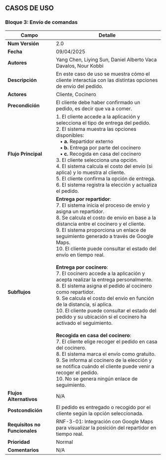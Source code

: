 ## CASOS DE USO  

### Bloque 3: Envío de comandas  

| Campo                     | Detalle                                                                 |
|---------------------------|-------------------------------------------------------------------------|
| **Num Versión**           | 2.0                                                                     |
| **Fecha**                 | 09/04/2025                                                              |
| **Autores**               | Yang Chen, Liying Sun, Daniel Alberto Vaca Davalos, Nour Kobbi          |
| **Descripción**           | En este caso de uso se muestra cómo el cliente interactúa con las distintas opciones de envío del pedido. |
| **Actores**               | Cliente, Cocinero                                                       |
| **Precondición**          | El cliente debe haber confirmado un pedido, es decir que va a comer.     |
| **Flujo Principal**       | 1. El cliente accede a la aplicación y selecciona el tipo de entrega del pedido.<br>2. El sistema muestra las opciones disponibles:<br>   • **a.** Repartidor externo<br>   • **b.** Entrega por parte del cocinero<br>   • **c.** Recogida en casa del cocinero<br>3. El cliente selecciona una opción.<br>4. El sistema calcula el costo del envío (si aplica) y lo muestra al cliente.<br>5. El cliente confirma la opción de entrega.<br>6. El sistema registra la elección y actualiza el pedido. |
| **Subflujos**             | **Entrega por repartidor**:<br>7. El sistema inicia el proceso de envío y asigna un repartidor.<br>8. Se calcula el costo de envío en base a la distancia entre el cocinero y el cliente.<br>9. El sistema proporciona un enlace de seguimiento generado a través de Google Maps.<br>10. El cliente puede consultar el estado del envío en tiempo real.<br><br>**Entrega por cocinero**:<br>7. El cocinero accede a la aplicación y acepta realizar la entrega personalmente.<br>8. El sistema asigna el pedido al cocinero como repartidor.<br>9. Se calcula el costo del envío en función de la distancia, si aplica.<br>10. El cliente puede consultar el estado del pedido y su ubicación si el cocinero ha activado el seguimiento.<br><br>**Recogida en casa del cocinero**:<br>7. El cliente elige recoger el pedido en casa del cocinero.<br>8. El sistema marca el envío como gratuito.<br>9. Se informa al cocinero de la elección y se notifica cuándo el cliente puede venir a recoger el pedido.<br>10. No se genera ningún enlace de seguimiento. |
| **Flujos Alternativos**   | N/A                                                                     |
| **Postcondición**         | El pedido es entregado o recogido por el cliente según la opción seleccionada. |
| **Requisitos no Funcionales** | RNF-3-01: Integración con Google Maps para visualizar la posición del repartidor en tiempo real. |
| **Prioridad**             | Normal                                                                  |
| **Comentarios**           | N/A                                                                     |
